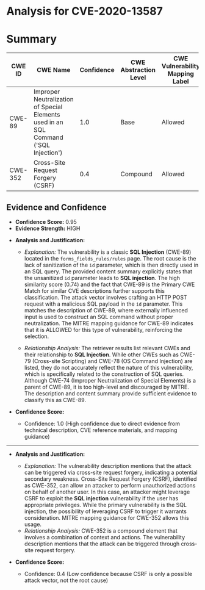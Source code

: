 # Analysis for CVE-2020-13587

# Summary
| CWE ID | CWE Name | Confidence | CWE Abstraction Level | CWE Vulnerability Mapping Label | CWE-Vulnerability Mapping Notes |
|---|---|---|---|---|---|
| CWE-89 | Improper Neutralization of Special Elements used in an SQL Command ('SQL Injection') | 1.0 | Base | Allowed | Primary CWE |
| CWE-352 | Cross-Site Request Forgery (CSRF) | 0.4 | Compound | Allowed | Secondary Candidate |

## Evidence and Confidence

*   **Confidence Score:** 0.95
*   **Evidence Strength:** HIGH

- **Analysis and Justification:**  
  - *Explanation:* The vulnerability is a classic **SQL Injection** (CWE-89) located in the `forms_fields_rules/rules` page. The root cause is the lack of sanitization of the `id` parameter, which is then directly used in an SQL query. The provided content summary explicitly states that the unsanitized `id` parameter leads to **SQL injection**. The high similarity score (0.74) and the fact that CWE-89 is the Primary CWE Match for similar CVE descriptions further supports this classification. The attack vector involves crafting an HTTP POST request with a malicious SQL payload in the `id` parameter. This matches the description of CWE-89, where externally influenced input is used to construct an SQL command without proper neutralization. The MITRE mapping guidance for CWE-89 indicates that it is ALLOWED for this type of vulnerability, reinforcing the selection.
  
  - *Relationship Analysis:* The retriever results list relevant CWEs and their relationship to **SQL Injection**. While other CWEs such as CWE-79 (Cross-site Scripting) and CWE-78 (OS Command Injection) are listed, they do not accurately reflect the nature of this vulnerability, which is specifically related to the construction of SQL queries. Although CWE-74 (Improper Neutralization of Special Elements) is a parent of CWE-89, it is too high-level and discouraged by MITRE. The description and content summary provide sufficient evidence to classify this as CWE-89.

- **Confidence Score:**
  - Confidence: 1.0 (High confidence due to direct evidence from technical description, CVE reference materials, and mapping guidance)

---

- **Analysis and Justification:**
  - *Explanation:* The vulnerability description mentions that the attack can be triggered via cross-site request forgery, indicating a potential secondary weakness. Cross-Site Request Forgery (CSRF), identified as CWE-352, can allow an attacker to perform unauthorized actions on behalf of another user. In this case, an attacker might leverage CSRF to exploit the **SQL injection** vulnerability if the user has appropriate privileges. While the primary vulnerability is the SQL injection, the possibility of leveraging CSRF to trigger it warrants consideration. MITRE mapping guidance for CWE-352 allows this usage.
  - *Relationship Analysis:* CWE-352 is a compound element that involves a combination of context and actions. The vulnerability description mentions that the attack can be triggered through cross-site request forgery.

- **Confidence Score:**
  - Confidence: 0.4 (Low confidence because CSRF is only a possible attack vector, not the root cause)